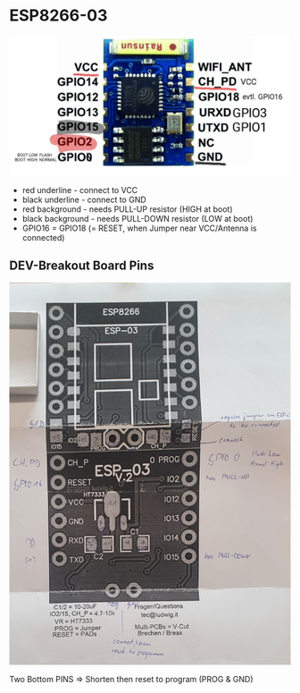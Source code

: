 # ESP8266-03

![ESP-03 Pinout](./ESP-03-pinout.jpg)

- red underline - connect to VCC
- black underline - connect to GND
- red background - needs PULL-UP resistor (HIGH at boot)
- black background - needs PULL-DOWN resistor (LOW at boot)
- GPIO16 = GPIO18 (= RESET, when Jumper near VCC/Antenna is connected)

## DEV-Breakout Board Pins

![ESP-03 Breakout Board](./ESP-03-breakout-board.jpg)

Two Bottom PINS => Shorten then reset to program (PROG & GND)
